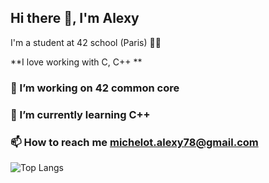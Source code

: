 ## Hi there 👋, I'm Alexy

I'm a student at 42 school (Paris) 🕺🏽

**I love working with C, C++ **

### 🔭 I’m working on 42 common core

### 🌱 I’m currently learning C++

### 📫 How to reach me michelot.alexy78@gmail.com

![Top Langs](https://github-readme-stats.vercel.app/api/top-langs/?username=AlexyM0&layout=compact&theme=tokyonight)

